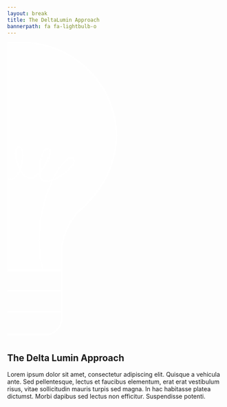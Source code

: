 ```yaml
---
layout: break
title: The DeltaLumin Approach
bannerpath: fa fa-lightbulb-o
---
```

	
<div id="approach" class="section-break">
	<div class="bulb">
		<svg x="0px" y="0px" viewBox="550 50 800 1100">
			<g id="fill" opacity="0.5">
				<path fill="#FFFFFF" d="M596.8,51.1c312.2,0,498.2,378,219.1,622.9c-35.9,32.6-64.5,100.4-64.5,141v79.2L439,893.8V815
					c0-53-38.4-117.4-67-141C69.1,394.6,318.1,51.1,594.1,51.1H596.8z"/>
			</g>
			<g id="bulb">
				<path fill="none" stroke="#FFFFFF" stroke-width="6" stroke-miterlimit="10" d="M497.8,1132.1h84h105.3h2.2
					c34.3,0,62.1-27.8,62.1-62.1V815c0-40.6,28.6-108.4,64.5-141c279.1-244.9,93.1-622.9-219.1-622.9h-2.7
					c-276,0-525,343.5-222.1,622.9c28.6,23.6,67,88,67,141v255c0,34.3,27.8,62.1,62.1,62.1"/>
			</g>
			<g id="lines">
				<line fill="none" stroke="#FFFFFF" stroke-width="6" stroke-miterlimit="10" x1="439" y1="893.8" x2="751.4" y2="893.8"/>
				<line fill="none" stroke="#FFFFFF" stroke-width="6" stroke-miterlimit="10" x1="439" y1="969.4" x2="751.4" y2="969.4"/>
				<line fill="none" stroke="#FFFFFF" stroke-width="6" stroke-miterlimit="10" x1="439" y1="1046.9" x2="751.4" y2="1046.9"/>
			</g>
			<g id="fillament">
				<path fill="none" stroke="#FFFFFF" stroke-width="6" stroke-miterlimit="10" d="M506.4,893.8c47-140-56.7-447.8-94-429.3
				c-35,16.4,57.5,115.4,89,97.4c26-11.8,34.8-120.1,1-117c-32,12.2,26.9,119.2,63,112.2l-3,0.1c34.9,5.6,63.2-114,32-119.1
				c-30,0-5.2,99.2,32,114c38.9,15.2,100-96,76.2-107.2c-30.4-8.8-46.2,102.2-21,117c29.8,21.2,136.8-60,111-81
				c-41.2-24.8-168.2,209.2-111,411"/>
			</g>
		</svg>
	</div>
	<h2>The Delta Lumin Approach</h2>
</div>

<div class="sectionIntro">
	<p>Lorem ipsum dolor sit amet, consectetur adipiscing elit. Quisque a vehicula ante. Sed pellentesque, lectus et faucibus elementum, erat erat vestibulum risus, vitae sollicitudin mauris turpis sed magna. In hac habitasse platea dictumst. Morbi dapibus sed lectus non efficitur. Suspendisse potenti. </p>
</div>
